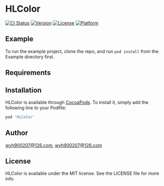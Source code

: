 # HLColor

[![CI Status](https://img.shields.io/travis/wyh900207@126.com/HLColor.svg?style=flat)](https://travis-ci.org/wyh900207@126.com/HLColor)
[![Version](https://img.shields.io/cocoapods/v/HLColor.svg?style=flat)](https://cocoapods.org/pods/HLColor)
[![License](https://img.shields.io/cocoapods/l/HLColor.svg?style=flat)](https://cocoapods.org/pods/HLColor)
[![Platform](https://img.shields.io/cocoapods/p/HLColor.svg?style=flat)](https://cocoapods.org/pods/HLColor)

## Example

To run the example project, clone the repo, and run `pod install` from the Example directory first.

## Requirements

## Installation

HLColor is available through [CocoaPods](https://cocoapods.org). To install
it, simply add the following line to your Podfile:

```ruby
pod 'HLColor'
```

## Author

wyh900207@126.com, wyh900207@126.com

## License

HLColor is available under the MIT license. See the LICENSE file for more info.
